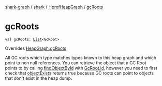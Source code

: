 [shark-graph](../../index.md) / [shark](../index.md) / [HprofHeapGraph](index.md) / [gcRoots](./gc-roots.md)

# gcRoots

`val gcRoots: `[`List`](https://kotlinlang.org/api/latest/jvm/stdlib/kotlin.collections/-list/index.html)`<GcRoot>`

Overrides [HeapGraph.gcRoots](../-heap-graph/gc-roots.md)

All GC roots which type matches types known to this heap graph and which point to non null
references. You can retrieve the object that a GC Root points to by calling [findObjectById](../-heap-graph/find-object-by-id.md)
with [GcRoot.id](#), however you need to first check that [objectExists](../-heap-graph/object-exists.md) returns true because
GC roots can point to objects that don't exist in the heap dump.

